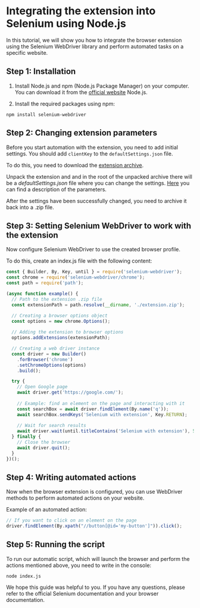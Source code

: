 # Integrating the extension into Selenium using Node.js

In this tutorial, we will show you how to integrate the browser extension using the Selenium WebDriver library and perform automated tasks on a specific website.

## Step 1: Installation

1. Install Node.js and npm (Node.js Package Manager) on your computer. You can download it from the [official website](https://nodejs.org/) Node.js.

2. Install the required packages using npm:

```shell
npm install selenium-webdriver
```
## Step 2: Changing extension parameters

Before you start automation with the extension, you need to add initial settings. You should add `clientKey` to the `defaultSettings.json` file.

To do this, you need to download the [extension archive](extension-main.md).

Unpack the extension and and in the root of the unpacked archive there will be a *defaultSettings.json* file where you can change the settings. [Here](initial-settings.md) you can find a description of the parameters.

After the settings have been successfully changed, you need to archive it back into a .zip file.

## Step 3: Setting Selenium WebDriver to work with the extension​

Now configure Selenium WebDriver to use the created browser profile.

To do this, create an index.js file with the following content:

```js
const { Builder, By, Key, until } = require('selenium-webdriver');
const chrome = require('selenium-webdriver/chrome');
const path = require('path');

(async function example() {
  // Path to the extension .zip file
  const extensionPath = path.resolve(__dirname, './extension.zip');

  // Creating a browser options object
  const options = new chrome.Options();
  
  // Adding the extension to browser options
  options.addExtensions(extensionPath);

  // Creating a web driver instance
  const driver = new Builder()
    .forBrowser('chrome')
    .setChromeOptions(options)
    .build();

  try {
    // Open Google page
    await driver.get('https://google.com/');
    
    // Example: find an element on the page and interacting with it
    const searchBox = await driver.findElement(By.name('q'));
    await searchBox.sendKeys('Selenium with extension', Key.RETURN);
    
    // Wait for search results
    await driver.wait(until.titleContains('Selenium with extension'), 5000);
  } finally {
    // Close the browser 
    await driver.quit();
  }
})();
```

## Step 4: Writing automated actions
Now when the browser extension is configured, you can use WebDriver methods to perform automated actions on your website.

Example of an automated action:

```js
// If you want to click on an element on the page
driver.findElement(By.xpath("//button[@id='my-button']")).click();
```

## Step 5: Running the script

To run our automatic script, which will launch the browser and perform the actions mentioned above, you need to write in the console:

```
node index.js
```

We hope this guide was helpful to you. If you have any questions, please refer to the official Selenium documentation and your browser documentation.
